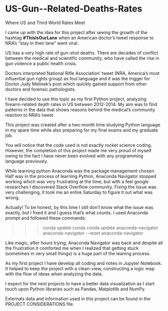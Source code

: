 # US-Gun--Related-Deaths-Rates

Where US and Third World Rates Meet

I came up with the idea for this project after seeing the growth of the hashtag __#ThisIsOurLane__ when an American doctor’s tweet response to NRA’s “stay in their lane” went viral.

US has a very high rate of gun-shot deaths. There are decades of conflict between the medical and scientific community, who have called the rise in gun violence a public health crisis.

Doctors interpreted National Rifle Association’ tweet (NRA, America’s most influential gun rights group) as foul language and it was the trigger for Doctor Judy Melinek’s post which quickly gained support from other doctors and forensic pathologists.

I have decided to use this topic as my first Python project, analyzing firearm-related death rates in US between 2012-2014. My aim was to find patterns in the data that shows reasons behind the medical’s community reaction to NRA’s tweet.


This project was created after a two-month time studying Python language in my spare time while also preparing for my final exams and my graduate job. 

You will notice that the code used is not exactly rocket science coding. However, the completion of this project made me very proud of myself owing to the fact I have never been evolved with any programming language previously. 

While learning python Anaconda was the package management chosen. Half way in the process of learning Python, Anaconda Navigator stopped working which was very frustrating at the time, but with a feel google researches I discovered Stack Overflow community. Fixing the issue was very challenging, it took me an entire Saturday to figure it out what was wrong. 

Actually! To be honest, by this time I still don’t know what the issue was exactly, but I fixed it and I guess that’s what counts. I used Anaconda prompt and followed these commands:

>>>conda update conda
>>>conda update anaconda-navigator
>>>anaconda-navigator --reset
>>>anaconda-navigator

Like magic, after hours trying, Anaconda Navigator was back and despite all the frustration it comforted me when I realized that getting stuck (sometimes in very small things) is a huge part of the leaning process.

As my first project I have develop all coding and notes in Jupyter Notebook. It helped to keep the project with a clean-view, constructing a logic map with the flow of ideas when analyzing the data. 

I expect for the next projects to have a better data visualization as I start touch upon Python libraries such as Pandas, Matplotlib and NumPy.

Externals data and information used in this project can be found in the PROJECT CONSIDERATIONS file.
